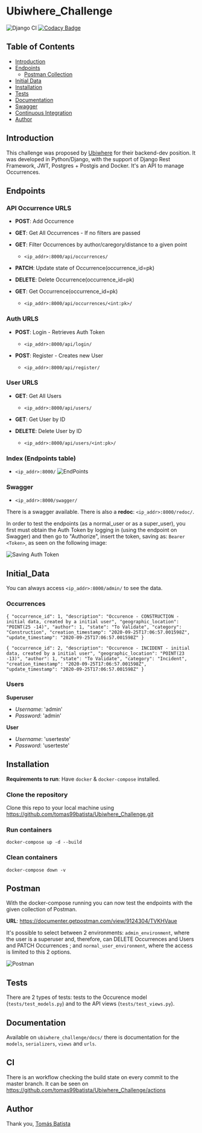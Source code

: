 # Ubiwhere_Challenge

![Django CI](https://github.com/tomas99batista/Ubiwhere_Challenge/workflows/Django%20CI/badge.svg)
[![Codacy Badge](https://app.codacy.com/project/badge/Grade/8b53fffa7400419e9acea1b6518163ac)](https://www.codacy.com?utm_source=github.com&utm_medium=referral&utm_content=tomas99batista/Ubiwhere_Challenge&utm_campaign=Badge_Grade)

## Table of Contents

-  [Introduction](#Introduction)
-  [Endpoints](#Endpoints)
    - [Postman Collection](#Postman)
-  [Initial Data](#Initial_Data)
-  [Installation](#Installation)
-  [Tests](#Tests)
-  [Documentation](#Documentation)
-  [Swagger](#Swagger)
-  [Continuous Integration](#CI)
-  [Author](#Author)

## Introduction

This challenge was proposed by [Ubiwhere](https://www.ubiwhere.com/) for their backend-dev position.
It was developed in Python/Django, with the support of Django Rest Framework, JWT, Postgres + Postgis and Docker.
It's an API to manage Occurrences.

## Endpoints

### API Occurrence URLS

- **POST**: Add Occurrence
- **GET**: Get All Occurrences - If no filters are passed
- **GET**: Filter Occurrences by author/caregory/distance to a given point

  - `<ip_addr>:8000/api/occurrences/`

- **PATCH**: Update state of Occurrence(occurrence_id=pk)
- **DELETE**: Delete Occurrence(occurrence_id=pk)
- **GET**: Get Occurrence(occurrence_id=pk)

  - `<ip_addr>:8000/api/occurrences/<int:pk>/`

### Auth URLS

- **POST**: Login - Retrieves Auth Token
  - `<ip_addr>:8000/api/login/`

- **POST**: Register - Creates new User
  - `<ip_addr>:8000/api/register/`


### User URLS

- **GET**: Get All Users

  - `<ip_addr>:8000/api/users/`

- **GET**: Get User by ID
- **DELETE**: Delete User by ID
  - `<ip_addr>:8000/api/users/<int:pk>/`

### Index (Endpoints table)

- `<ip_addr>:8000/`
  ![EndPoints](https://i.imgur.com/ayIHvT1.png)
  
### Swagger
- `<ip_addr>:8000/swagger/`

There is a swagger available. There is also a **redoc**: `<ip_addr>:8000/redoc/`.

In order to test the endpoints (as a normal_user or as a super_user), you first must obtain the Auth Token by logging in (using the endpoint on Swagger) and then go to "Authorize", insert the token, saving as: `Bearer <Token>`, as seen on the following image:

![Saving Auth Token](https://i.imgur.com/bK2SlLh.png)

## Initial_Data

You can always access `<ip_addr>:8000/admin/` to see the data.

### Occurrences

`{ "occurrence_id": 1, "description": "Occurence - CONSTRUCTION - initial data, created by a initial user", "geographic_location": "POINT(25 -14)", "author": 1, "state": "To Validate", "category": "Construction", "creation_timestamp": "2020-09-25T17:06:57.001598Z", "update_timestamp": "2020-09-25T17:06:57.001598Z" }`

`{ "occurrence_id": 2, "description": "Occurence - INCIDENT - initial data, created by a initial user", "geographic_location": "POINT(23 -13)", "author": 1, "state": "To Validate", "category": "Incident", "creation_timestamp": "2020-09-25T17:06:57.001598Z", "update_timestamp": "2020-09-25T17:06:57.001598Z" }`

### Users

**Superuser**

- _Username_: 'admin'
- _Password_: 'admin'

**User**

- _Username_: 'userteste'
- _Password_: 'userteste'

## Installation

**Requirements to run**: Have `docker` & `docker-compose` installed.

### Clone the repository

Clone this repo to your local machine using https://github.com/tomas99batista/Ubiwhere_Challenge.git

### Run containers

`docker-compose up -d --build`

### Clean containers

`docker-compose down -v`


## Postman

With the docker-compose running you can now test the endpoints with the given collection of Postman.

**URL**: <https://documenter.getpostman.com/view/9124304/TVKHVaue>

It's possible to select between 2 environments: `admin_environment`, where the user is a superuser and, therefore, can DELETE Occurrences and Users and PATCH Occurrences ; and `normal_user_environment`, where the access is limited to this 2 options.

![Postman](https://i.imgur.com/pdAQMnO.png)

## Tests

There are 2 types of tests: tests to the Occurence model (`tests/test_models.py`) and to the API views (`tests/test_views.py`).

## Documentation

Available on `ubiwhere_challenge/docs/` there is documentation for the `models`, `serializers`, `views` and `urls`.

## CI

There is an workflow checking the build state on every commit to the master branch. It can be seen on <https://github.com/tomas99batista/Ubiwhere_Challenge/actions>

## Author

Thank you,
[Tomás Batista](https://github.com/tomas99batista)
